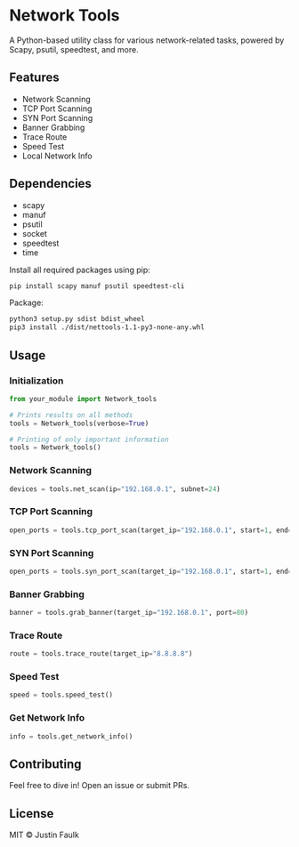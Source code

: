 # Network Tools

A Python-based utility class for various network-related tasks, powered by Scapy, psutil, speedtest, and more.

## Features

- Network Scanning
- TCP Port Scanning
- SYN Port Scanning
- Banner Grabbing
- Trace Route
- Speed Test
- Local Network Info

## Dependencies

- scapy
- manuf
- psutil
- socket
- speedtest
- time

Install all required packages using pip:

```bash
pip install scapy manuf psutil speedtest-cli
```

Package:

```bash
python3 setup.py sdist bdist_wheel
pip3 install ./dist/nettools-1.1-py3-none-any.whl
```

## Usage

### Initialization

```python
from your_module import Network_tools

# Prints results on all methods
tools = Network_tools(verbose=True)

# Printing of only important information
tools = Network_tools()
```

### Network Scanning

```python
devices = tools.net_scan(ip="192.168.0.1", subnet=24)
```

### TCP Port Scanning

```python
open_ports = tools.tcp_port_scan(target_ip="192.168.0.1", start=1, end=100)
```

### SYN Port Scanning

```python
open_ports = tools.syn_port_scan(target_ip="192.168.0.1", start=1, end=100)
```

### Banner Grabbing

```python
banner = tools.grab_banner(target_ip="192.168.0.1", port=80)
```

### Trace Route

```python
route = tools.trace_route(target_ip="8.8.8.8")
```

### Speed Test

```python
speed = tools.speed_test()
```

### Get Network Info

```python
info = tools.get_network_info()
```

## Contributing

Feel free to dive in! Open an issue or submit PRs.

## License

MIT © Justin Faulk
